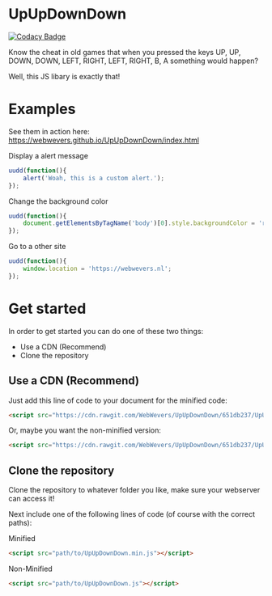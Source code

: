 # UpUpDownDown

[![Codacy Badge](https://api.codacy.com/project/badge/Grade/e11f497ef8824cc793e53a235be2efa2)](https://www.codacy.com/app/noahliedfilm/UpUpDownDown?utm_source=github.com&amp;utm_medium=referral&amp;utm_content=WebWevers/UpUpDownDown&amp;utm_campaign=Badge_Grade)

Know the cheat in old games that when you pressed the keys UP, UP, DOWN, DOWN, LEFT, RIGHT, LEFT, RIGHT, B, A something would happen?

Well, this JS libary is exactly that!

# Examples

See them in action here: https://webwevers.github.io/UpUpDownDown/index.html

Display a alert message

```javascript
uudd(function(){
    alert('Woah, this is a custom alert.');
});
```

Change the background color

```javascript
uudd(function(){
    document.getElementsByTagName('body')[0].style.backgroundColor = 'red';
});
```

Go to a other site

```javascript
uudd(function(){
    window.location = 'https://webwevers.nl';
});
```

# Get started

In order to get started you can do one of these two things:

- Use a CDN (Recommend)
- Clone the repository

## Use a CDN (Recommend)

Just add this line of code to your document for the minified code:
```html
<script src="https://cdn.rawgit.com/WebWevers/UpUpDownDown/651db237/UpUpDownDown.min.js"></script>
```
Or, maybe you want the non-minified version:
```html
<script src="https://cdn.rawgit.com/WebWevers/UpUpDownDown/651db237/UpUpDownDown.js"></script>
```

## Clone the repository

Clone the repository to whatever folder you like, make sure your webserver can access it!

Next include one of the following lines of code (of course with the correct paths):

Minified
```html
<script src="path/to/UpUpDownDown.min.js"></script>
```

Non-Minified
```html
<script src="path/to/UpUpDownDown.js"></script>
```
